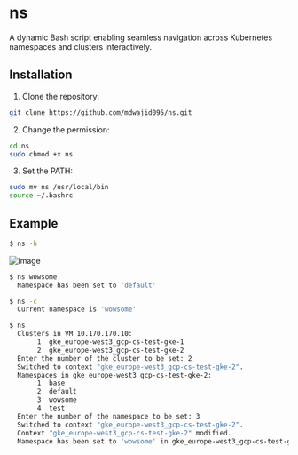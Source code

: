 # ns
A dynamic Bash script enabling seamless navigation across Kubernetes namespaces and clusters interactively.

## Installation

1. Clone the repository:

```bash
git clone https://github.com/mdwajid095/ns.git
```
2. Change the permission:
```bash
cd ns
sudo chmod +x ns
```
3. Set the PATH:
```bash
sudo mv ns /usr/local/bin
source ~/.bashrc
```
## Example
```bash
$ ns -h
```
![image](https://github.com/mdwajid095/ns/assets/55093597/c1ce637b-a805-41c4-85e9-7c74dafcb69e)

```bash
$ ns wowsome
  Namespace has been set to 'default'

$ ns -c
  Current namespace is 'wowsome'

$ ns
  Clusters in VM 10.170.170.10:
       1  gke_europe-west3_gcp-cs-test-gke-1
       2  gke_europe-west3_gcp-cs-test-gke-2
  Enter the number of the cluster to be set: 2
  Switched to context "gke_europe-west3_gcp-cs-test-gke-2".
  Namespaces in gke_europe-west3_gcp-cs-test-gke-2:
       1  base
       2  default
       3  wowsome
       4  test
  Enter the number of the namespace to be set: 3
  Switched to context "gke_europe-west3_gcp-cs-test-gke-2".
  Context "gke_europe-west3_gcp-cs-test-gke-2" modified.
  Namespace has been set to 'wowsome' in gke_europe-west3_gcp-cs-test-gke-2
```

